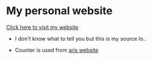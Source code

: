 # My personal website
[Click here to visit my website](visuallysynced.xyz)

- I don't know what to tell you but this is my source lo..

- Counter is used from [aris website](us.ari.lt)
